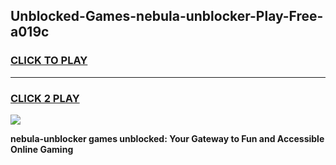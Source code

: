 
## Unblocked-Games-nebula-unblocker-Play-Free-a019c
<h3>
<a href="https://premium76.site?title=nebula-unblocker&ref=19M">CLICK TO PLAY</a></h3>
<hr>

<h3>
<a href="https://premium76.site?title=nebula-unblocker&ref=19M">CLICK 2 PLAY</a>
  
</h3>

<a href="https://premium76.site?title=nebula-unblocker&ref=19M"><img src="https://clearcache.store/games.png"></a>


**nebula-unblocker games unblocked: Your Gateway to Fun and Accessible Online Gaming**
